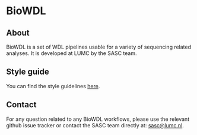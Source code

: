 # BioWDL 

## About
BioWDL is a set of WDL pipelines usable for a variety of sequencing related analyses. It is developed at LUMC by the SASC team. 

## Style guide
You can find the style guidelines [here](styleGuidelines.md).

## Contact
 For any question related to any BioWDL workflows, please use the relevant github issue tracker or contact the SASC team 
 directly at: sasc@lumc.nl. 
